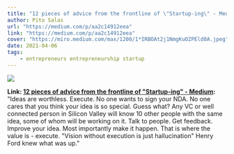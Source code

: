 ```yaml
---
title: "12 pieces of advice from the frontline of \"Startup-ing\" - Medium"
author: Pito Salas
url: "https://medium.com/p/aa2c14912eea" 
link: "https://medium.com/p/aa2c14912eea" 
cover: "https://miro.medium.com/max/1200/1*IRBOAt2j1NmgKuOZPEld0A.jpeg" 
date: 2021-04-06
tags:
    - entrepreneurs entrepreneurship startup
---
```

<img class="cover" src="https://miro.medium.com/max/1200/1*IRBOAt2j1NmgKuOZPEld0A.jpeg">

**Link: [12 pieces of advice from the frontline of \"Startup-ing\" - Medium](https://medium.com/p/aa2c14912eea):** "Ideas are worthless. Execute. No one wants to sign your NDA. No one cares that you think your idea is so special. Guess what? Any VC or well connected person in Silicon Valley will know 10 other people with the same idea, some of whom will be working on it. Talk to people. Get feedback. Improve your idea. Most importantly make it happen. That is where the value is - execute. "Vision without execution is just hallucination" Henry Ford knew what was up." 


